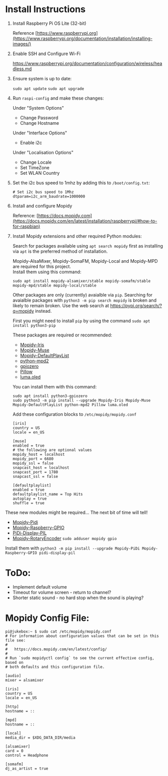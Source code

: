 # Install Instructions

1. Install Raspberry Pi OS Lite (32-bit)

    Reference [https://www.raspberrypi.org](https://www.raspberrypi.org/documentation/installation/installing-images/)

2. Enable SSH and Configure Wi-Fi

    https://www.raspberrypi.org/documentation/configuration/wireless/headless.md

3. Ensure system is up to date:

    `sudo apt update`
    `sudo apt upgrade`

4. Run `raspi-config` and make these changes:

    Under "System Options"

    - Change Password
    - Change Hostname

    Under "Interface Options"

    - Enable i2c

    Under "Localisation Options"

    - Change Locale
    - Set TimeZone
    - Set WLAN Country

5. Set the i2c bus speed to 1mhz by adding this to `/boot/config.txt`:

    ```
    # Set i2c bus speed to 1Mhz
    dtparam=i2c_arm_baudrate=1000000
    ```

6. Install and configure Mopidy

    Reference: [https://docs.mopidy.com](https://docs.mopidy.com/en/latest/installation/raspberrypi/#how-to-for-raspbian)

7. Install Mopidy extensions and other required Python modules:

    Search for packages available using `apt search mopidy` first as installing via `apt` is the preferred method of installation.

    Mopidy-AlsaMixer, Mopidy-SomaFM, Mopidy-Local and Mopidy-MPD are required for this project.  
    Install them using this command:

    ```
    sudo apt install mopidy-alsamixer/stable mopidy-somafm/stable mopidy-mpd/stable mopidy-local/stable
    ```

    Other packages are only (currently) avaialble via `pip`.  Searching for avaialble packages with `python3 -m pip search mopidy` is broken and likely to remain broken.  Use the web search at https://pypi.org/search/?q=mopidy instead.

    First you might need to install `pip` by using the command `sudo apt install python3-pip`

    These packages are required or recommended:

    - [Mopidy-Iris](https://pypi.org/project/Mopidy-Iris/)
    - [Mopidy-Muse](https://pypi.org/project/Mopidy-Muse/)
    - [Mopidy-DefaultPlayList](https://pypi.org/project/Mopidy-DefaultPlaylist/)
    - [python-mpd2](https://pypi.org/project/python-mpd2/)
    - [gpiozero](https://pypi.org/project/gpiozero/)
    - [Pillow](https://pypi.org/project/Pillow/)
    - [luma.oled](https://pypi.org/project/luma.oled/)

    You can install them with this command:

    ```
    sudo apt install python3-gpiozero
    sudo python3 -m pip install --upgrade Mopidy-Iris Mopidy-Muse Mopidy-DefaultPlayList python-mpd2 Pillow luma.oled
    ```
    
    Add these configuration blocks to `/etc/mopidy/mopidy.conf`

    ```
    [iris]
    country = US
    locale = en_US

    [muse]
    enabled = true
    # the following are optional values
    mopidy_host = localhost
    mopidy_port = 6680
    mopidy_ssl = false
    snapcast_host = localhost
    snapcast_port = 1780
    snapcast_ssl = false
    
    [defaultplaylist]
    enabled = true
    defaultplaylist_name = Top Hits
    autoplay = true
    shuffle = true
    ```

These new modules might be required... The next bit of time will tell!

* [Mopidy-Pidi](https://pypi.org/project/mopidy-pidi/)
* [Mopidy-Raspberry-GPIO](https://pypi.org/project/mopidy-raspberry-gpio/)
* [PiDi-Display-PIL](https://pypi.org/project/pidi-display-pil/)
* [Mopidy-RotaryEncoder](https://pypi.org/project/Mopidy-RotaryEncoder/)
    `sudo adduser mopidy gpio`

Install them with `python3 -m pip install --upgrade Mopidy-PiDi Mopidy-Raspberry-GPIO pidi-display-pil`

# ToDo:

- Implement default volume
- Timeout for volume screen - return to channel?
- Shorter static sound - no hard stop when the sound is playing?

# Mopidy Config File:

```
pi@jukebox:~ $ sudo cat /etc/mopidy/mopidy.conf
# For information about configuration values that can be set in this file see:
#
#   https://docs.mopidy.com/en/latest/config/
#
# Run `sudo mopidyctl config` to see the current effective config, based on
# both defaults and this configuration file.

[audio]
mixer = alsamixer

[iris]
country = US
locale = en_US

[http]
hostname = ::

[mpd]
hostname = ::

[local]
media_dir = $XDG_DATA_DIR/media

[alsamixer]
card = 0
control = Headphone

[somafm]
dj_as_artist = true
```
